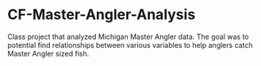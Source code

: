 # CF-Master-Angler-Analysis
Class project that analyzed Michigan Master Angler data. The goal was to potential find relationships between various variables to help anglers catch Master Angler sized fish.
